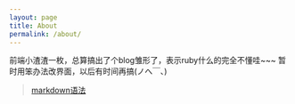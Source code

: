 ```yaml
---
layout: page
title: About
permalink: /about/
---
```


前端小渣渣一枚，总算搞出了个blog雏形了，表示ruby什么的完全不懂哇~~~
暂时用笨办法改界面，以后有时间再搞(ノへ￣、)



> [markdown语法](http://www.appinn.com/markdown/)
